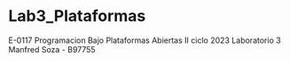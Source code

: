 # Lab3_Plataformas
E-0117 Programacion Bajo Plataformas Abiertas II ciclo 2023 Laboratorio 3 Manfred Soza - B97755
